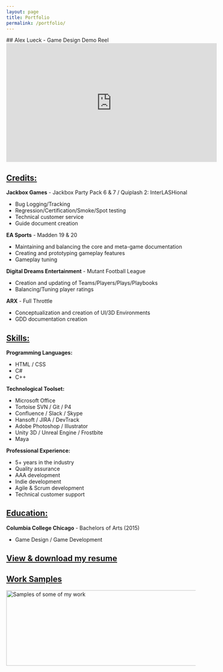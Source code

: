 ```yaml
---
layout: page
title: Portfolio
permalink: /portfolio/
---
```


<link rel="icon" href="Logo.ico" type="image/x-icon"/>
<link rel="preconnect" href="https://fonts.gstatic.com">
<link href="https://fonts.googleapis.com/css2?family=Jura:wght@300&display=swap" rel="stylesheet"> 
## Alex Lueck - Game Design Demo Reel

<iframe width="560" height="315" src="https://www.youtube.com/embed/2gdbhwo8zW4" frameborder="0" 
allow="accelerometer; autoplay; encrypted-media; gyroscope; picture-in-picture" allowfullscreen></iframe>

## <u>Credits:</u>
<b>Jackbox Games</b> - Jackbox Party Pack 6 & 7 / Quiplash 2: InterLASHional
- Bug Logging/Tracking 
- Regression/Certification/Smoke/Spot testing 
- Technical customer service
- Guide document creation

<b>EA Sports</b> - Madden 19 & 20
- Maintaining and balancing the core and meta-game documentation
- Creating and prototyping gameplay features
- Gameplay tuning

<b>Digital Dreams Entertainment</b> - Mutant Football League
- Creation and updating of Teams/Players/Plays/Playbooks
- Balancing/Tuning player ratings

<b>ARX</b> - Full Throttle
- Conceptualization and creation of UI/3D Environments
- GDD documentation creation 

## <u>Skills:</u>
<b>Programming Languages:</b>
- HTML / CSS
- C#
- C++

<b>Technological Toolset:</b>
- Microsoft Office
- Tortoise SVN / Git / P4
- Confluence / Slack / Skype
- Hansoft / JIRA / DevTrack
- Adobe Photoshop / Illustrator
- Unity 3D / Unreal Engine / Frostbite
- Maya

<b>Professional Experience:</b>
- 5+ years in the industry 
- Quality assurance 
- AAA development 
- Indie development 
- Agile & Scrum development 
- Technical customer support

## <u>Education:</u>
<b>Columbia College Chicago</b> - Bachelors of Arts (2015)
- Game Design / Game Development

## <b><u><a href="http://callmezyos.github.io/images/Alex.Lueck.pdf" rel="nofollow noopener">View & download my resume</a></u></b>

## <u>Work Samples</u>
<img src="http://Callmezyos.github.io/images/AlexLueckWorkSamples.jpg" alt="Samples of some of my work" style="width:1750px;height:200px;vertical-align: middle">
